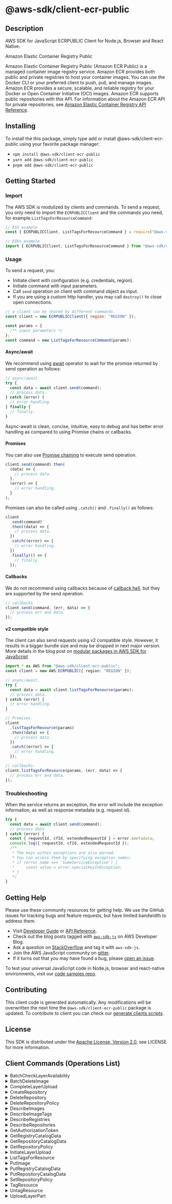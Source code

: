 <!-- generated file, do not edit directly -->

# @aws-sdk/client-ecr-public

## Description

AWS SDK for JavaScript ECRPUBLIC Client for Node.js, Browser and React Native.

<fullname>Amazon Elastic Container Registry Public</fullname>

<p>Amazon Elastic Container Registry Public (Amazon ECR Public) is a managed container image registry service. Amazon ECR provides both
public and private registries to host your container images. You can use the Docker CLI or
your preferred client to push, pull, and manage images. Amazon ECR provides a secure, scalable,
and reliable registry for your Docker or Open Container Initiative (OCI) images. Amazon ECR
supports public repositories with this API. For information about the Amazon ECR API for private
repositories, see <a href="https://docs.aws.amazon.com/AmazonECR/latest/APIReference/Welcome.html">Amazon Elastic Container Registry API Reference</a>.</p>

## Installing

To install the this package, simply type add or install @aws-sdk/client-ecr-public
using your favorite package manager:

- `npm install @aws-sdk/client-ecr-public`
- `yarn add @aws-sdk/client-ecr-public`
- `pnpm add @aws-sdk/client-ecr-public`

## Getting Started

### Import

The AWS SDK is modulized by clients and commands.
To send a request, you only need to import the `ECRPUBLICClient` and
the commands you need, for example `ListTagsForResourceCommand`:

```js
// ES5 example
const { ECRPUBLICClient, ListTagsForResourceCommand } = require("@aws-sdk/client-ecr-public");
```

```ts
// ES6+ example
import { ECRPUBLICClient, ListTagsForResourceCommand } from "@aws-sdk/client-ecr-public";
```

### Usage

To send a request, you:

- Initiate client with configuration (e.g. credentials, region).
- Initiate command with input parameters.
- Call `send` operation on client with command object as input.
- If you are using a custom http handler, you may call `destroy()` to close open connections.

```js
// a client can be shared by different commands.
const client = new ECRPUBLICClient({ region: "REGION" });

const params = {
  /** input parameters */
};
const command = new ListTagsForResourceCommand(params);
```

#### Async/await

We recommend using [await](https://developer.mozilla.org/en-US/docs/Web/JavaScript/Reference/Operators/await)
operator to wait for the promise returned by send operation as follows:

```js
// async/await.
try {
  const data = await client.send(command);
  // process data.
} catch (error) {
  // error handling.
} finally {
  // finally.
}
```

Async-await is clean, concise, intuitive, easy to debug and has better error handling
as compared to using Promise chains or callbacks.

#### Promises

You can also use [Promise chaining](https://developer.mozilla.org/en-US/docs/Web/JavaScript/Guide/Using_promises#chaining)
to execute send operation.

```js
client.send(command).then(
  (data) => {
    // process data.
  },
  (error) => {
    // error handling.
  }
);
```

Promises can also be called using `.catch()` and `.finally()` as follows:

```js
client
  .send(command)
  .then((data) => {
    // process data.
  })
  .catch((error) => {
    // error handling.
  })
  .finally(() => {
    // finally.
  });
```

#### Callbacks

We do not recommend using callbacks because of [callback hell](http://callbackhell.com/),
but they are supported by the send operation.

```js
// callbacks.
client.send(command, (err, data) => {
  // process err and data.
});
```

#### v2 compatible style

The client can also send requests using v2 compatible style.
However, it results in a bigger bundle size and may be dropped in next major version. More details in the blog post
on [modular packages in AWS SDK for JavaScript](https://aws.amazon.com/blogs/developer/modular-packages-in-aws-sdk-for-javascript/)

```ts
import * as AWS from "@aws-sdk/client-ecr-public";
const client = new AWS.ECRPUBLIC({ region: "REGION" });

// async/await.
try {
  const data = await client.listTagsForResource(params);
  // process data.
} catch (error) {
  // error handling.
}

// Promises.
client
  .listTagsForResource(params)
  .then((data) => {
    // process data.
  })
  .catch((error) => {
    // error handling.
  });

// callbacks.
client.listTagsForResource(params, (err, data) => {
  // process err and data.
});
```

### Troubleshooting

When the service returns an exception, the error will include the exception information,
as well as response metadata (e.g. request id).

```js
try {
  const data = await client.send(command);
  // process data.
} catch (error) {
  const { requestId, cfId, extendedRequestId } = error.$metadata;
  console.log({ requestId, cfId, extendedRequestId });
  /**
   * The keys within exceptions are also parsed.
   * You can access them by specifying exception names:
   * if (error.name === 'SomeServiceException') {
   *     const value = error.specialKeyInException;
   * }
   */
}
```

## Getting Help

Please use these community resources for getting help.
We use the GitHub issues for tracking bugs and feature requests, but have limited bandwidth to address them.

- Visit [Developer Guide](https://docs.aws.amazon.com/sdk-for-javascript/v3/developer-guide/welcome.html)
  or [API Reference](https://docs.aws.amazon.com/AWSJavaScriptSDK/v3/latest/index.html).
- Check out the blog posts tagged with [`aws-sdk-js`](https://aws.amazon.com/blogs/developer/tag/aws-sdk-js/)
  on AWS Developer Blog.
- Ask a question on [StackOverflow](https://stackoverflow.com/questions/tagged/aws-sdk-js) and tag it with `aws-sdk-js`.
- Join the AWS JavaScript community on [gitter](https://gitter.im/aws/aws-sdk-js-v3).
- If it turns out that you may have found a bug, please [open an issue](https://github.com/aws/aws-sdk-js-v3/issues/new/choose).

To test your universal JavaScript code in Node.js, browser and react-native environments,
visit our [code samples repo](https://github.com/aws-samples/aws-sdk-js-tests).

## Contributing

This client code is generated automatically. Any modifications will be overwritten the next time the `@aws-sdk/client-ecr-public` package is updated.
To contribute to client you can check our [generate clients scripts](https://github.com/aws/aws-sdk-js-v3/tree/main/scripts/generate-clients).

## License

This SDK is distributed under the
[Apache License, Version 2.0](http://www.apache.org/licenses/LICENSE-2.0),
see LICENSE for more information.

## Client Commands (Operations List)

<details>
<summary>
BatchCheckLayerAvailability
</summary>

[Command API Reference](https://docs.aws.amazon.com/AWSJavaScriptSDK/v3/latest/clients/client-ecr-public/classes/batchchecklayeravailabilitycommand.html) / [Input](https://docs.aws.amazon.com/AWSJavaScriptSDK/v3/latest/clients/client-ecr-public/interfaces/batchchecklayeravailabilitycommandinput.html) / [Output](https://docs.aws.amazon.com/AWSJavaScriptSDK/v3/latest/clients/client-ecr-public/interfaces/batchchecklayeravailabilitycommandoutput.html)

</details>
<details>
<summary>
BatchDeleteImage
</summary>

[Command API Reference](https://docs.aws.amazon.com/AWSJavaScriptSDK/v3/latest/clients/client-ecr-public/classes/batchdeleteimagecommand.html) / [Input](https://docs.aws.amazon.com/AWSJavaScriptSDK/v3/latest/clients/client-ecr-public/interfaces/batchdeleteimagecommandinput.html) / [Output](https://docs.aws.amazon.com/AWSJavaScriptSDK/v3/latest/clients/client-ecr-public/interfaces/batchdeleteimagecommandoutput.html)

</details>
<details>
<summary>
CompleteLayerUpload
</summary>

[Command API Reference](https://docs.aws.amazon.com/AWSJavaScriptSDK/v3/latest/clients/client-ecr-public/classes/completelayeruploadcommand.html) / [Input](https://docs.aws.amazon.com/AWSJavaScriptSDK/v3/latest/clients/client-ecr-public/interfaces/completelayeruploadcommandinput.html) / [Output](https://docs.aws.amazon.com/AWSJavaScriptSDK/v3/latest/clients/client-ecr-public/interfaces/completelayeruploadcommandoutput.html)

</details>
<details>
<summary>
CreateRepository
</summary>

[Command API Reference](https://docs.aws.amazon.com/AWSJavaScriptSDK/v3/latest/clients/client-ecr-public/classes/createrepositorycommand.html) / [Input](https://docs.aws.amazon.com/AWSJavaScriptSDK/v3/latest/clients/client-ecr-public/interfaces/createrepositorycommandinput.html) / [Output](https://docs.aws.amazon.com/AWSJavaScriptSDK/v3/latest/clients/client-ecr-public/interfaces/createrepositorycommandoutput.html)

</details>
<details>
<summary>
DeleteRepository
</summary>

[Command API Reference](https://docs.aws.amazon.com/AWSJavaScriptSDK/v3/latest/clients/client-ecr-public/classes/deleterepositorycommand.html) / [Input](https://docs.aws.amazon.com/AWSJavaScriptSDK/v3/latest/clients/client-ecr-public/interfaces/deleterepositorycommandinput.html) / [Output](https://docs.aws.amazon.com/AWSJavaScriptSDK/v3/latest/clients/client-ecr-public/interfaces/deleterepositorycommandoutput.html)

</details>
<details>
<summary>
DeleteRepositoryPolicy
</summary>

[Command API Reference](https://docs.aws.amazon.com/AWSJavaScriptSDK/v3/latest/clients/client-ecr-public/classes/deleterepositorypolicycommand.html) / [Input](https://docs.aws.amazon.com/AWSJavaScriptSDK/v3/latest/clients/client-ecr-public/interfaces/deleterepositorypolicycommandinput.html) / [Output](https://docs.aws.amazon.com/AWSJavaScriptSDK/v3/latest/clients/client-ecr-public/interfaces/deleterepositorypolicycommandoutput.html)

</details>
<details>
<summary>
DescribeImages
</summary>

[Command API Reference](https://docs.aws.amazon.com/AWSJavaScriptSDK/v3/latest/clients/client-ecr-public/classes/describeimagescommand.html) / [Input](https://docs.aws.amazon.com/AWSJavaScriptSDK/v3/latest/clients/client-ecr-public/interfaces/describeimagescommandinput.html) / [Output](https://docs.aws.amazon.com/AWSJavaScriptSDK/v3/latest/clients/client-ecr-public/interfaces/describeimagescommandoutput.html)

</details>
<details>
<summary>
DescribeImageTags
</summary>

[Command API Reference](https://docs.aws.amazon.com/AWSJavaScriptSDK/v3/latest/clients/client-ecr-public/classes/describeimagetagscommand.html) / [Input](https://docs.aws.amazon.com/AWSJavaScriptSDK/v3/latest/clients/client-ecr-public/interfaces/describeimagetagscommandinput.html) / [Output](https://docs.aws.amazon.com/AWSJavaScriptSDK/v3/latest/clients/client-ecr-public/interfaces/describeimagetagscommandoutput.html)

</details>
<details>
<summary>
DescribeRegistries
</summary>

[Command API Reference](https://docs.aws.amazon.com/AWSJavaScriptSDK/v3/latest/clients/client-ecr-public/classes/describeregistriescommand.html) / [Input](https://docs.aws.amazon.com/AWSJavaScriptSDK/v3/latest/clients/client-ecr-public/interfaces/describeregistriescommandinput.html) / [Output](https://docs.aws.amazon.com/AWSJavaScriptSDK/v3/latest/clients/client-ecr-public/interfaces/describeregistriescommandoutput.html)

</details>
<details>
<summary>
DescribeRepositories
</summary>

[Command API Reference](https://docs.aws.amazon.com/AWSJavaScriptSDK/v3/latest/clients/client-ecr-public/classes/describerepositoriescommand.html) / [Input](https://docs.aws.amazon.com/AWSJavaScriptSDK/v3/latest/clients/client-ecr-public/interfaces/describerepositoriescommandinput.html) / [Output](https://docs.aws.amazon.com/AWSJavaScriptSDK/v3/latest/clients/client-ecr-public/interfaces/describerepositoriescommandoutput.html)

</details>
<details>
<summary>
GetAuthorizationToken
</summary>

[Command API Reference](https://docs.aws.amazon.com/AWSJavaScriptSDK/v3/latest/clients/client-ecr-public/classes/getauthorizationtokencommand.html) / [Input](https://docs.aws.amazon.com/AWSJavaScriptSDK/v3/latest/clients/client-ecr-public/interfaces/getauthorizationtokencommandinput.html) / [Output](https://docs.aws.amazon.com/AWSJavaScriptSDK/v3/latest/clients/client-ecr-public/interfaces/getauthorizationtokencommandoutput.html)

</details>
<details>
<summary>
GetRegistryCatalogData
</summary>

[Command API Reference](https://docs.aws.amazon.com/AWSJavaScriptSDK/v3/latest/clients/client-ecr-public/classes/getregistrycatalogdatacommand.html) / [Input](https://docs.aws.amazon.com/AWSJavaScriptSDK/v3/latest/clients/client-ecr-public/interfaces/getregistrycatalogdatacommandinput.html) / [Output](https://docs.aws.amazon.com/AWSJavaScriptSDK/v3/latest/clients/client-ecr-public/interfaces/getregistrycatalogdatacommandoutput.html)

</details>
<details>
<summary>
GetRepositoryCatalogData
</summary>

[Command API Reference](https://docs.aws.amazon.com/AWSJavaScriptSDK/v3/latest/clients/client-ecr-public/classes/getrepositorycatalogdatacommand.html) / [Input](https://docs.aws.amazon.com/AWSJavaScriptSDK/v3/latest/clients/client-ecr-public/interfaces/getrepositorycatalogdatacommandinput.html) / [Output](https://docs.aws.amazon.com/AWSJavaScriptSDK/v3/latest/clients/client-ecr-public/interfaces/getrepositorycatalogdatacommandoutput.html)

</details>
<details>
<summary>
GetRepositoryPolicy
</summary>

[Command API Reference](https://docs.aws.amazon.com/AWSJavaScriptSDK/v3/latest/clients/client-ecr-public/classes/getrepositorypolicycommand.html) / [Input](https://docs.aws.amazon.com/AWSJavaScriptSDK/v3/latest/clients/client-ecr-public/interfaces/getrepositorypolicycommandinput.html) / [Output](https://docs.aws.amazon.com/AWSJavaScriptSDK/v3/latest/clients/client-ecr-public/interfaces/getrepositorypolicycommandoutput.html)

</details>
<details>
<summary>
InitiateLayerUpload
</summary>

[Command API Reference](https://docs.aws.amazon.com/AWSJavaScriptSDK/v3/latest/clients/client-ecr-public/classes/initiatelayeruploadcommand.html) / [Input](https://docs.aws.amazon.com/AWSJavaScriptSDK/v3/latest/clients/client-ecr-public/interfaces/initiatelayeruploadcommandinput.html) / [Output](https://docs.aws.amazon.com/AWSJavaScriptSDK/v3/latest/clients/client-ecr-public/interfaces/initiatelayeruploadcommandoutput.html)

</details>
<details>
<summary>
ListTagsForResource
</summary>

[Command API Reference](https://docs.aws.amazon.com/AWSJavaScriptSDK/v3/latest/clients/client-ecr-public/classes/listtagsforresourcecommand.html) / [Input](https://docs.aws.amazon.com/AWSJavaScriptSDK/v3/latest/clients/client-ecr-public/interfaces/listtagsforresourcecommandinput.html) / [Output](https://docs.aws.amazon.com/AWSJavaScriptSDK/v3/latest/clients/client-ecr-public/interfaces/listtagsforresourcecommandoutput.html)

</details>
<details>
<summary>
PutImage
</summary>

[Command API Reference](https://docs.aws.amazon.com/AWSJavaScriptSDK/v3/latest/clients/client-ecr-public/classes/putimagecommand.html) / [Input](https://docs.aws.amazon.com/AWSJavaScriptSDK/v3/latest/clients/client-ecr-public/interfaces/putimagecommandinput.html) / [Output](https://docs.aws.amazon.com/AWSJavaScriptSDK/v3/latest/clients/client-ecr-public/interfaces/putimagecommandoutput.html)

</details>
<details>
<summary>
PutRegistryCatalogData
</summary>

[Command API Reference](https://docs.aws.amazon.com/AWSJavaScriptSDK/v3/latest/clients/client-ecr-public/classes/putregistrycatalogdatacommand.html) / [Input](https://docs.aws.amazon.com/AWSJavaScriptSDK/v3/latest/clients/client-ecr-public/interfaces/putregistrycatalogdatacommandinput.html) / [Output](https://docs.aws.amazon.com/AWSJavaScriptSDK/v3/latest/clients/client-ecr-public/interfaces/putregistrycatalogdatacommandoutput.html)

</details>
<details>
<summary>
PutRepositoryCatalogData
</summary>

[Command API Reference](https://docs.aws.amazon.com/AWSJavaScriptSDK/v3/latest/clients/client-ecr-public/classes/putrepositorycatalogdatacommand.html) / [Input](https://docs.aws.amazon.com/AWSJavaScriptSDK/v3/latest/clients/client-ecr-public/interfaces/putrepositorycatalogdatacommandinput.html) / [Output](https://docs.aws.amazon.com/AWSJavaScriptSDK/v3/latest/clients/client-ecr-public/interfaces/putrepositorycatalogdatacommandoutput.html)

</details>
<details>
<summary>
SetRepositoryPolicy
</summary>

[Command API Reference](https://docs.aws.amazon.com/AWSJavaScriptSDK/v3/latest/clients/client-ecr-public/classes/setrepositorypolicycommand.html) / [Input](https://docs.aws.amazon.com/AWSJavaScriptSDK/v3/latest/clients/client-ecr-public/interfaces/setrepositorypolicycommandinput.html) / [Output](https://docs.aws.amazon.com/AWSJavaScriptSDK/v3/latest/clients/client-ecr-public/interfaces/setrepositorypolicycommandoutput.html)

</details>
<details>
<summary>
TagResource
</summary>

[Command API Reference](https://docs.aws.amazon.com/AWSJavaScriptSDK/v3/latest/clients/client-ecr-public/classes/tagresourcecommand.html) / [Input](https://docs.aws.amazon.com/AWSJavaScriptSDK/v3/latest/clients/client-ecr-public/interfaces/tagresourcecommandinput.html) / [Output](https://docs.aws.amazon.com/AWSJavaScriptSDK/v3/latest/clients/client-ecr-public/interfaces/tagresourcecommandoutput.html)

</details>
<details>
<summary>
UntagResource
</summary>

[Command API Reference](https://docs.aws.amazon.com/AWSJavaScriptSDK/v3/latest/clients/client-ecr-public/classes/untagresourcecommand.html) / [Input](https://docs.aws.amazon.com/AWSJavaScriptSDK/v3/latest/clients/client-ecr-public/interfaces/untagresourcecommandinput.html) / [Output](https://docs.aws.amazon.com/AWSJavaScriptSDK/v3/latest/clients/client-ecr-public/interfaces/untagresourcecommandoutput.html)

</details>
<details>
<summary>
UploadLayerPart
</summary>

[Command API Reference](https://docs.aws.amazon.com/AWSJavaScriptSDK/v3/latest/clients/client-ecr-public/classes/uploadlayerpartcommand.html) / [Input](https://docs.aws.amazon.com/AWSJavaScriptSDK/v3/latest/clients/client-ecr-public/interfaces/uploadlayerpartcommandinput.html) / [Output](https://docs.aws.amazon.com/AWSJavaScriptSDK/v3/latest/clients/client-ecr-public/interfaces/uploadlayerpartcommandoutput.html)

</details>
